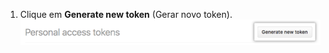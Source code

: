 1. Clique em **Generate new token** (Gerar novo token). ![Botão Generate new token (Gerar novo token)](/assets/images/help/settings/generate_new_token.png)
